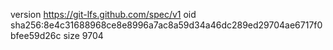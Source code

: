 version https://git-lfs.github.com/spec/v1
oid sha256:8e4c31688968ce8e8996a7ac8a59d34a46dc289ed29704ae6717f0bfee59d26c
size 9704
